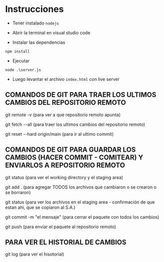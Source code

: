 # Instrucciones

- Tener instalado `nodejs`

- Abrir la terminal en visual studio code

- Instalar las dependencias

`npm install`

- Ejecutar 

`node .\server.js`

- Luego levantar el archivo `index.html` con live server

## COMANDOS DE GIT PARA TRAER LOS ULTIMOS CAMBIOS DEL REPOSITORIO REMOTO 

git remote -v (para ver a que repositorio remoto apunta)

git fetch --all (para traer los ultimos cambios del repositorio remoto)

git reset --hard origin/main (para ir al ultimo commit)

## COMANDOS DE GIT PARA GUARDAR LOS CAMBIOS (HACER COMMIT - COMITEAR) Y ENVIARLOS A REPOSITORIO REMOTO 

git status (para ver el working directory y el staging area)

git add . (para agregar TODOS los archivos que cambiaron o se crearon o se borraron)

git status (para ver los archivos en el staging area - confirmación de que estan ahi, que se copiaron al S.A.)

git commit -m "el mensaje" (para cerrar el paquete con todos los cambios)

git push (para enviar el paquete al repositorio remoto)


## PARA VER EL HISTORIAL DE CAMBIOS
git log (para ver el hisotorial)